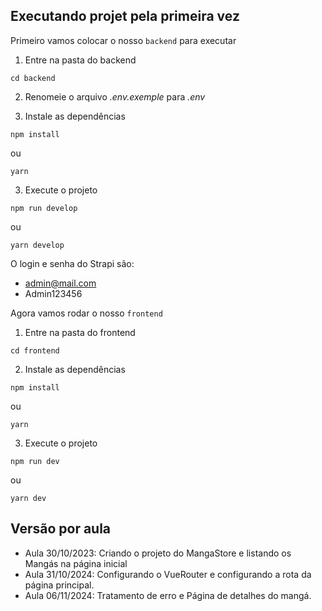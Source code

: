 ## Executando projet pela primeira vez

Primeiro vamos colocar o nosso `backend` para executar

1. Entre na pasta do backend
```
cd backend
```

2. Renomeie o arquivo *.env.exemple* para *.env*

3. Instale as dependências
```
npm install
```

ou 
```
yarn
```

3. Execute o projeto
```
npm run develop
```

ou 
```
yarn develop
```

O login e senha do Strapi são:

- admin@mail.com
- Admin123456


Agora vamos rodar o nosso `frontend`

1. Entre na pasta do frontend
```
cd frontend
```

2. Instale as dependências
```
npm install
```

ou 
```
yarn
```

3. Execute o projeto
```
npm run dev
```

ou 
```
yarn dev
```

## Versão por aula

- Aula 30/10/2023: Criando o projeto do MangaStore e listando os Mangás na página inicial
- Aula 31/10/2024: Configurando o VueRouter e configurando a rota da página principal.
- Aula 06/11/2024: Tratamento de erro e Página de detalhes do mangá.
  